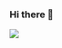### Hi there 👋
<a href="https://wakatime.com"><img src="https://wakatime.com/share/@HTaeha/77a0742b-0694-4d4c-b0f8-fb381aeb0a67.png" /></a>

<!--
**HTaeha/HTaeha** is a ✨ _special_ ✨ repository because its `README.md` (this file) appears on your GitHub profile.

Here are some ideas to get you started:

- 🔭 I’m currently working on ...
- 🌱 I’m currently learning ...
- 👯 I’m looking to collaborate on ...
- 🤔 I’m looking for help with ...
- 💬 Ask me about ...
- 📫 How to reach me: ...
- 😄 Pronouns: ...
- ⚡ Fun fact: ...
-->
